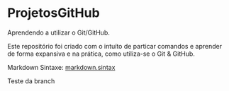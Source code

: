 # ProjetosGitHub
Aprendendo a utilizar o Git/GitHub.

Este repositório foi criado com o intuíto de particar comandos e aprender de forma expansiva e na prática, como utiliza-se o Git & GitHub.

Markdown Sintaxe: [markdown.sintax](https://docs.pipz.com/central-de-ajuda/learning-center/guia-basico-de-markdown#open)

Teste da branch
